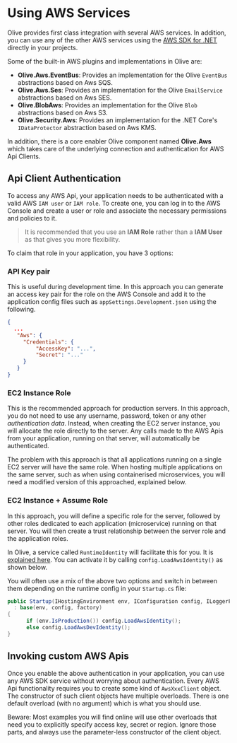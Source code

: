 # Using AWS Services

Olive provides first class integration with several AWS services.
In addition, you can use any of the other AWS services using the [AWS SDK for .NET](https://aws.amazon.com/sdk-for-net/) directly in your projects.

Some of the built-in AWS plugins and implementations in Olive are:
- **Olive.Aws.EventBus**: Provides an implementation for the Olive `EventBus` abstractions based on Aws SQS.
- **Olive.Aws.Ses**: Provides an implementation for the Olive `EmailService` abstractions based on Aws SES.
- **Olive.BlobAws**: Provides an implementation for the Olive `Blob` abstractions based on Aws S3.
- **Olive.Security.Aws**: Provides an implementation for the .NET Core's `IDataProtector` abstraction based on Aws KMS.

In addition, there is a core enabler Olive component named **Olive.Aws** which takes care of the underlying connection and authentication for AWS Api Clients.

## Api Client Authentication
To access any AWS Api, your application needs to be authenticated with a valid AWS `IAM user` or `IAM role`.
To create one, you can log in to the AWS Console and create a user or role and associate the necessary permissions and policies to it.

>It is recommended that you use an **IAM Role** rather than a **IAM User** as that gives you more flexibility.

To claim that role in your application, you have 3 options:

### API Key pair
This is useful during development time. In this approach you can generate an access key pair for the role on the AWS Console and add it to the application config files such as `appSettings.Development.json` using the following.

```json
{
  ...
   "Aws": {
     "Credentials": {
         "AccessKey": "...", 
         "Secret": "..."
     }
   }
}
```

### EC2 Instance Role
This is the recommended approach for production servers. In this approach, you do not need to use any username, password, token or any other *authentication data*. Instead, when creating the EC2 server instance, you will allocate the role directly to the server. Any calls made to the AWS Apis from your application, running on that server, will automatically be authenticated.

The problem with this approach is that all applications running on a single EC2 server will have the same role. When hosting multiple applications on the same server, such as when using containerised microservices, you will need a modified version of this approached, explained below.

### EC2 Instance + Assume Role 
In this approach, you will define a specific role for the server, followed by other roles dedicated to each application (microservice) running on that server. You will then create a trust relationship between the server role and the application roles.

In Olive, a service called `RuntimeIdentity` will facilitate this for you. It is [explained here](./../DevOps/Security.md#aws-iam-role-for-pods). You can activate it by calling `config.LoadAwsIdentity()` as shown below.


You will often use a mix of the above two options and switch in between them depending on the runtime config in your `Startup.cs` file:
```csharp
public Startup(IHostingEnvironment env, IConfiguration config, ILoggerFactory factory)
  : base(env, config, factory)
{
      if (env.IsProduction()) config.LoadAwsIdentity();
      else config.LoadAwsDevIdentity();
}
```

## Invoking custom AWS Apis
Once you enable the above authentication in your application, you can use any AWS SDK service without worrying about authentication. Every AWS Api functionality requires you to create some kind of `AwsXxxClient` object. The constructor of such client objects have multiple overloads. There is one default overload (with no argument) which is what you should use.

Beware: Most examples you will find online will use other overloads that need you to explicitly specify access key, secret or region. Ignore those parts, and always use the parameter-less constructor of the client object.
